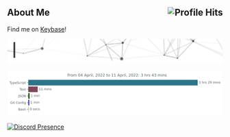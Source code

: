 <h2>About Me <img align="right" alt="Profile Hits" src="https://komarev.com/ghpvc/?username=kannadev&style=flat-square"></h2>

Find me on [Keybase](https://keybase.io/hazeldev)!

[<img src="https://raw.githubusercontent.com/KannaDev/KannaDev/main/intro.gif" alt="👋 Hi there! I'm Kanna." title="👋 Hi there! I'm Kanna"/>](https://github.com/KannaDev/)

<a href="https://github.com/avinal/Profile-Readme-WakaTime"><img src="https://github.com/KannaDev/KannaDev/blob/main/images/stat.svg" alt="KannaDev WakaTime Activity" align=center/>

[![Discord Presence](https://lanyard.cnrad.dev/api/317728561106518019)](https://discord.com/users/317728561106518019)
